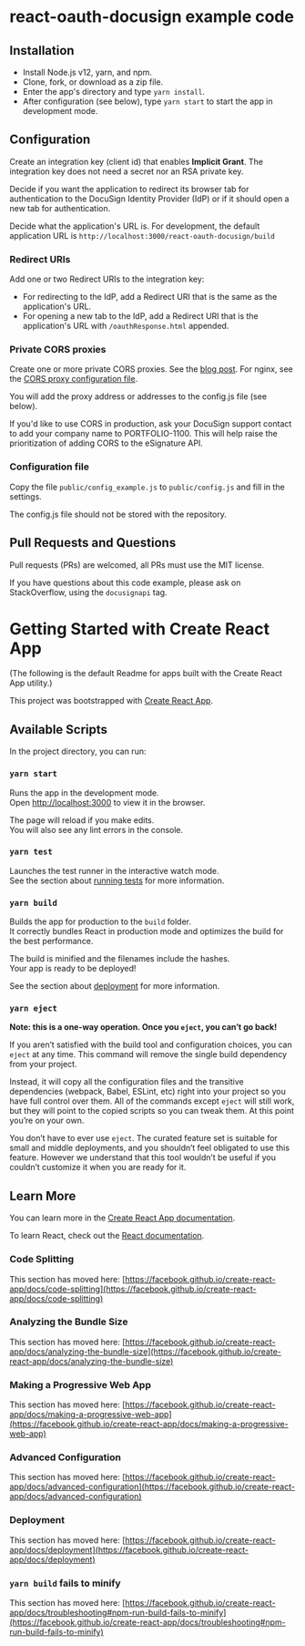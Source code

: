 # react-oauth-docusign example code

## Installation
* Install Node.js v12, yarn, and npm.
* Clone, fork, or download as a zip file.
* Enter the app's directory and type `yarn install`.
* After configuration (see below), type `yarn start` to start the 
  app in development mode.

## Configuration
Create an integration key (client id) that enables **Implicit Grant**.
The integration key does not need a secret nor an RSA private key.

Decide if you want the application to redirect its browser tab for authentication
to the DocuSign Identity Provider (IdP) or if it should open a new tab for authentication. 

Decide what the application's URL is. For development, the default 
application URL is
`http://localhost:3000/react-oauth-docusign/build`

### Redirect URIs
Add one or two Redirect URIs to the integration key:
* For redirecting to the IdP, add a Redirect URI that is the same as the application's URL.
* For opening a new tab to the IdP, add a Redirect URI that is the application's URL with
  `/oauthResponse.html` appended.

### Private CORS proxies
Create one or more private CORS proxies. See the 
[blog post](https://www.docusign.com/blog/dsdev-building-single-page-applications-with-docusign-and-cors-part-2).
For nginx, see the [CORS proxy configuration file](https://github.com/docusign/blog-create-a-CORS-gateway/blob/master/nginx_site_file).

You will add the proxy address or addresses to 
the config.js file (see below).

If you'd like to use CORS in production, 
ask your DocuSign support contact to add your company
name to PORTFOLIO-1100. This will help raise the prioritization
of adding CORS to the eSignature API.

### Configuration file
Copy the file `public/config_example.js` to `public/config.js` and fill in the settings.

The config.js file should not be stored with the repository.

## Pull Requests and Questions
Pull requests (PRs) are welcomed, all PRs must use the MIT license.

If you have questions about this code example, please 
ask on StackOverflow, using the `docusignapi` tag.

# Getting Started with Create React App
(The following is the default Readme for apps built with the Create React App utility.)

This project was bootstrapped with [Create React App](https://github.com/facebook/create-react-app).

## Available Scripts

In the project directory, you can run:

### `yarn start`

Runs the app in the development mode.\
Open [http://localhost:3000](http://localhost:3000) to view it in the browser.

The page will reload if you make edits.\
You will also see any lint errors in the console.

### `yarn test`

Launches the test runner in the interactive watch mode.\
See the section about [running tests](https://facebook.github.io/create-react-app/docs/running-tests) for more information.

### `yarn build`

Builds the app for production to the `build` folder.\
It correctly bundles React in production mode and optimizes the build for the best performance.

The build is minified and the filenames include the hashes.\
Your app is ready to be deployed!

See the section about [deployment](https://facebook.github.io/create-react-app/docs/deployment) for more information.

### `yarn eject`

**Note: this is a one-way operation. Once you `eject`, you can’t go back!**

If you aren’t satisfied with the build tool and configuration choices, you can `eject` at any time. This command will remove the single build dependency from your project.

Instead, it will copy all the configuration files and the transitive dependencies (webpack, Babel, ESLint, etc) right into your project so you have full control over them. All of the commands except `eject` will still work, but they will point to the copied scripts so you can tweak them. At this point you’re on your own.

You don’t have to ever use `eject`. The curated feature set is suitable for small and middle deployments, and you shouldn’t feel obligated to use this feature. However we understand that this tool wouldn’t be useful if you couldn’t customize it when you are ready for it.

## Learn More

You can learn more in the [Create React App documentation](https://facebook.github.io/create-react-app/docs/getting-started).

To learn React, check out the [React documentation](https://reactjs.org/).

### Code Splitting

This section has moved here: [https://facebook.github.io/create-react-app/docs/code-splitting](https://facebook.github.io/create-react-app/docs/code-splitting)

### Analyzing the Bundle Size

This section has moved here: [https://facebook.github.io/create-react-app/docs/analyzing-the-bundle-size](https://facebook.github.io/create-react-app/docs/analyzing-the-bundle-size)

### Making a Progressive Web App

This section has moved here: [https://facebook.github.io/create-react-app/docs/making-a-progressive-web-app](https://facebook.github.io/create-react-app/docs/making-a-progressive-web-app)

### Advanced Configuration

This section has moved here: [https://facebook.github.io/create-react-app/docs/advanced-configuration](https://facebook.github.io/create-react-app/docs/advanced-configuration)

### Deployment

This section has moved here: [https://facebook.github.io/create-react-app/docs/deployment](https://facebook.github.io/create-react-app/docs/deployment)

### `yarn build` fails to minify

This section has moved here: [https://facebook.github.io/create-react-app/docs/troubleshooting#npm-run-build-fails-to-minify](https://facebook.github.io/create-react-app/docs/troubleshooting#npm-run-build-fails-to-minify)
